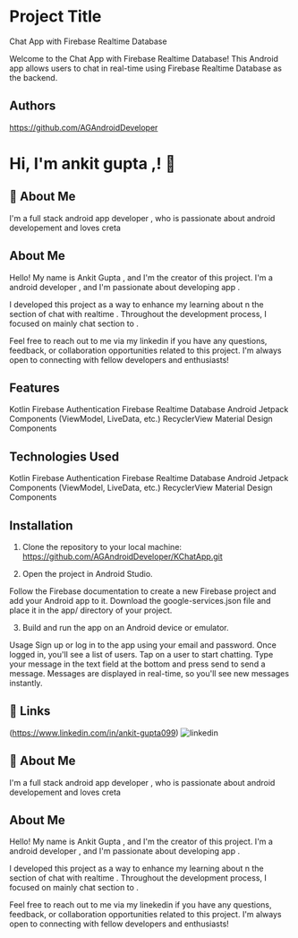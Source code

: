 
# Project Title

Chat App with Firebase Realtime Database

Welcome to the Chat App with Firebase Realtime Database! This Android app allows users to chat in real-time using Firebase Realtime Database as the backend.



## Authors

https://github.com/AGAndroidDeveloper

# Hi, I'm ankit gupta ,! 👋


## 🚀 About Me
I'm a full stack android app developer ,
who is passionate about android developement and loves creta

## About Me

Hello! My name is Ankit Gupta , and I'm the creator of this project. I'm a android developer , and I'm passionate about developing app .

I developed this project as a way to enhance my learning about n the section of chat with realtime . Throughout the development process, I focused on mainly chat section to . 


Feel free to reach out to me via my linkedin  if you have any questions, feedback, or collaboration opportunities related to this project. I'm always open to connecting with fellow developers and enthusiasts!




## Features
Kotlin
Firebase Authentication
Firebase Realtime Database
Android Jetpack Components (ViewModel, LiveData, etc.)
RecyclerView
Material Design Components

## Technologies Used
Kotlin
Firebase Authentication
Firebase Realtime Database
Android Jetpack Components (ViewModel, LiveData, etc.)
RecyclerView
Material Design Components
## Installation


1. Clone the repository to your local machine:
https://github.com/AGAndroidDeveloper/KChatApp.git

2. Open the project in Android Studio.

Follow the Firebase documentation to create a new Firebase project and add your Android app to it.
Download the google-services.json file and place it in the app/ directory of your project.

3. Build and run the app on an Android device or emulator.

Usage
Sign up or log in to the app using your email and password.
Once logged in, you'll see a list of users. Tap on a user to start chatting.
Type your message in the text field at the bottom and press send to send a message.
Messages are displayed in real-time, so you'll see new messages instantly.

    
## 🔗 Links

(https://www.linkedin.com/in/ankit-gupta099)
![linkedin](https://img.shields.io/badge/linkedin-0A66C2?style=for-the-badge&logo=linkedin&logoColor=white)


## 🚀 About Me
I'm a full stack android app developer ,
who is passionate about android developement and loves creta

## About Me

Hello! My name is Ankit Gupta , and I'm the creator of this project. I'm a android developer , and I'm passionate about developing app .

I developed this project as a way to enhance my learning about n the section of chat with realtime . Throughout the development process, I focused on mainly chat section to . 


Feel free to reach out to me via my linekedin  if you have any questions, feedback, or collaboration opportunities related to this project. I'm always open to connecting with fellow developers and enthusiasts!
